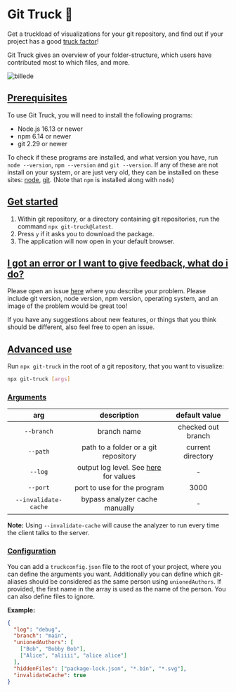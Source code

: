 # Git Truck 🚛

Get a truckload of visualizations for your git repository, and find out if your project has a good [truck factor](https://www.agileadvice.com/2005/05/15/agilemanagement/truck-factor/)!

Git Truck gives an overview of your folder-structure, which users have contributed most to which files, and more.

![billede](https://user-images.githubusercontent.com/23435481/161273053-a9420c2b-2b80-4f73-a78e-39dec822fab1.png)

## [Prerequisites](#prerequisites)

To use Git Truck, you will need to install the following programs:

- Node.js 16.13 or newer
- npm 6.14 or newer
- git 2.29 or newer

To check if these programs are installed, and what version you have, run `node --version`, `npm --version` and `git --version`. If any of these are not install on your system, or are just very old, they can be installed on these sites: [node](https://nodejs.org/en/), [git](https://git-scm.com/downloads). (Note that `npm` is installed along with `node`)

## [Get started](#get-started)

1. Within git repository, or a directory containing git repositories, run the command `npx git-truck@latest`.
2. Press `y` if it asks you to download the package.
3. The application will now open in your default browser.

## [I got an error or I want to give feedback, what do i do?](#i-got-an-error-or-i-want-to-give-feedback-what-do-i-do)

Please open an issue [here](https://github.com/git-truck/git-truck/issues) where you describe your problem. Please include git version, node version, npm version, operating system, and an image of the problem would be great too!

If you have any suggestions about new features, or things that you think should be different, also feel free to open an issue.

## [Advanced use](#advanced-use)

Run `npx git-truck` in the root of a git repository, that you want to visualize:

```sh
npx git-truck [args]
```

### [Arguments](#arguments)

|         arg          |                              description                              |   default value    |
| :------------------: | :-------------------------------------------------------------------: | :----------------: |
|      `--branch`      |                              branch name                              | checked out branch |
|       `--path`       |                 path to a folder or a git repository                  | current directory  |
|       `--log`        | output log level. See [here](./src/analyzer/log.server.ts) for values |         -          |
|       `--port`       |                      port to use for the program                      |        3000        |
| `--invalidate-cache` |                    bypass analyzer cache manually                     |         -          |

**Note:** Using `--invalidate-cache` will cause the analyzer to run every time the client talks to the server.

### [Configuration](#configuration)

You can add a `truckconfig.json` file to the root of your project, where you can define the arguments you want.
Additionally you can define which git-aliases should be considered as the same person using `unionedAuthors`. If provided, the first name in the array is used as the name of the person.
You can also define files to ignore.

**Example:**

```json
{
  "log": "debug",
  "branch": "main",
  "unionedAuthors": [
    ["Bob", "Bobby Bob"],
    ["Alice", "aliiii", "alice alice"]
  ],
  "hiddenFiles": ["package-lock.json", "*.bin", "*.svg"],
  "invalidateCache": true
}
```
